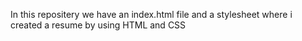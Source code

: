 In this repositery we have an index.html file and a stylesheet where i created a resume by using HTML and CSS
